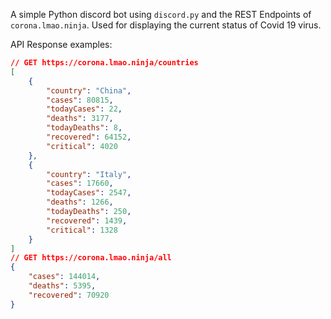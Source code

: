 A simple Python discord bot using `discord.py` and the REST Endpoints of `corona.lmao.ninja`.
Used for displaying the current status of Covid 19 virus.

API Response examples:

```json
// GET https://corona.lmao.ninja/countries
[
    {
        "country": "China",
        "cases": 80815,
        "todayCases": 22,
        "deaths": 3177,
        "todayDeaths": 8,
        "recovered": 64152,
        "critical": 4020
    },
    {
        "country": "Italy",
        "cases": 17660,
        "todayCases": 2547,
        "deaths": 1266,
        "todayDeaths": 250,
        "recovered": 1439,
        "critical": 1328
    }
]
// GET https://corona.lmao.ninja/all
{
    "cases": 144014,
    "deaths": 5395,
    "recovered": 70920
}
```
